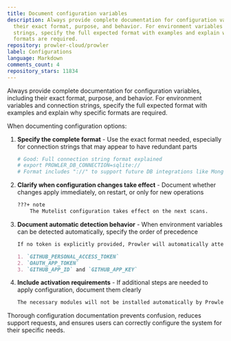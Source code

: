 ```yaml
---
title: Document configuration variables
description: Always provide complete documentation for configuration variables, including
  their exact format, purpose, and behavior. For environment variables and connection
  strings, specify the full expected format with examples and explain why specific
  formats are required.
repository: prowler-cloud/prowler
label: Configurations
language: Markdown
comments_count: 4
repository_stars: 11834
---
```


Always provide complete documentation for configuration variables, including their exact format, purpose, and behavior. For environment variables and connection strings, specify the full expected format with examples and explain why specific formats are required.

When documenting configuration options:

1. **Specify the complete format** - Use the exact format needed, especially for connection strings that may appear to have redundant parts
   ```python
   # Good: Full connection string format explained
   # export PROWLER_DB_CONNECTION=sqlite://
   # Format includes "://" to support future DB integrations like MongoDB or Redis
   ```

2. **Clarify when configuration changes take effect** - Document whether changes apply immediately, on restart, or only for new operations
   ```markdown
   ???+ note
       The Mutelist configuration takes effect on the next scans.
   ```

3. **Document automatic detection behavior** - When environment variables can be detected automatically, specify the order of precedence
   ```markdown
   If no token is explicitly provided, Prowler will automatically attempt to authenticate using environment variables in the following order of precedence:
   
   1. `GITHUB_PERSONAL_ACCESS_TOKEN`
   2. `OAUTH_APP_TOKEN`
   3. `GITHUB_APP_ID` and `GITHUB_APP_KEY`
   ```

4. **Include activation requirements** - If additional steps are needed to apply configuration, document them clearly
   ```markdown
   The necessary modules will not be installed automatically by Prowler. Nevertheless, if you want Prowler to install them for you, you can execute the provider with the flag `--init-modules`, which will run the script to install and import them.
   ```

Thorough configuration documentation prevents confusion, reduces support requests, and ensures users can correctly configure the system for their specific needs.